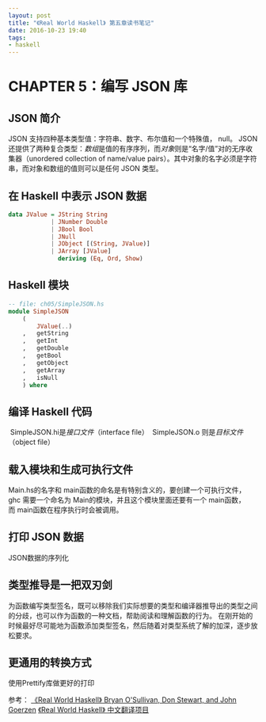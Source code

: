 ```yaml
---
layout: post
title: "《Real World Haskell》 第五章读书笔记"
date: 2016-10-23 19:40
tags:
- haskell
---
```

# CHAPTER 5：编写 JSON 库
<!--more-->

## JSON 简介
JSON 支持四种基本类型值：字符串、数字、布尔值和一个特殊值， null。
JSON 还提供了两种复合类型：*数组*是值的有序序列，而*对象*则是“名字/值”对的无序收集器（unordered collection of name/value pairs）。其中对象的名字必须是字符串，而对象和数组的值则可以是任何 JSON 类型。

## 在 Haskell 中表示 JSON 数据
```Haskell
data JValue = JString String
            | JNumber Double
            | JBool Bool
            | JNull
            | JObject [(String, JValue)]
            | JArray [JValue]
              deriving (Eq, Ord, Show)

```

## Haskell 模块
```Haskell
-- file: ch05/SimpleJSON.hs
module SimpleJSON
    (
        JValue(..)
    ,   getString
    ,   getInt
    ,   getDouble
    ,   getBool
    ,   getObject
    ,   getArray
    ,   isNull
    ) where
```

## 编译 Haskell 代码
 SimpleJSON.hi是*接口文件*（interface file）
 SimpleJSON.o 则是*目标文件*（object file）

## 载入模块和生成可执行文件
Main.hs的名字和 main函数的命名是有特别含义的，要创建一个可执行文件， ghc 需要一个命名为 Main的模块，并且这个模块里面还要有一个 main函数，而 main函数在程序执行时会被调用。

## 打印 JSON 数据
JSON数据的序列化

## 类型推导是一把双刃剑
为函数编写类型签名，既可以移除我们实际想要的类型和编译器推导出的类型之间的分歧，也可以作为函数的一种文档，帮助阅读和理解函数的行为。
在刚开始的时候最好尽可能地为函数添加类型签名，然后随着对类型系统了解的加深，逐步放松要求。

## 更通用的转换方式
使用Prettify库做更好的打印



参考：
[《Real World Haskell》 Bryan O'Sullivan, Don Stewart, and John Goerzen](http://book.realworldhaskell.org/)
[《Real World Haskell》 中文翻译项目](http://cnhaskell.com/chp/2.html)